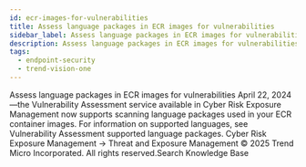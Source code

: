 ```yaml
---
id: ecr-images-for-vulnerabilities
title: Assess language packages in ECR images for vulnerabilities
sidebar_label: Assess language packages in ECR images for vulnerabilities
description: Assess language packages in ECR images for vulnerabilities
tags:
  - endpoint-security
  - trend-vision-one
---
```


 Assess language packages in ECR images for vulnerabilities April 22, 2024—the Vulnerability Assessment service available in Cyber Risk Exposure Management now supports scanning language packages used in your ECR container images. For information on supported languages, see Vulnerability Assessment supported language packages. Cyber Risk Exposure Management → Threat and Exposure Management © 2025 Trend Micro Incorporated. All rights reserved.Search Knowledge Base